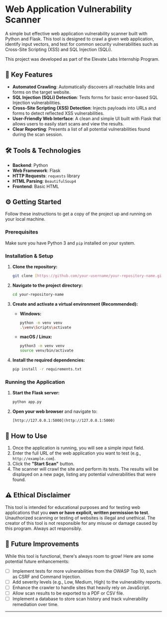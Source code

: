 # Web Application Vulnerability Scanner

A simple but effective web application vulnerability scanner built with Python and Flask. This tool is designed to crawl a given web application, identify input vectors, and test for common security vulnerabilities such as Cross-Site Scripting (XSS) and SQL Injection (SQLi).

This project was developed as part of the Elevate Labs Internship Program. 

## 🚀 Key Features

-   **Automated Crawling**: Automatically discovers all reachable links and forms on the target website. 
-   **SQL Injection (SQLi) Detection**: Tests forms for basic error-based SQL Injection vulnerabilities.
-   **Cross-Site Scripting (XSS) Detection**: Injects payloads into URLs and forms to detect reflected XSS vulnerabilities.
-   **User-Friendly Web Interface**: A clean and simple UI built with Flask that allows users to easily start scans and view the results.
-   **Clear Reporting**: Presents a list of all potential vulnerabilities found during the scan session.

## 🛠️ Tools & Technologies

-   **Backend**: Python
-   **Web Framework**: Flask 
-   **HTTP Requests**: `requests` library 
-   **HTML Parsing**: `BeautifulSoup4` 
-   **Frontend**: Basic HTML

## ⚙️ Getting Started

Follow these instructions to get a copy of the project up and running on your local machine.

### Prerequisites

Make sure you have Python 3 and `pip` installed on your system.

### Installation & Setup

1.  **Clone the repository:**
    ```sh
    git clone [https://github.com/your-username/your-repository-name.git](https://github.com/your-username/your-repository-name.git)
    ```

2.  **Navigate to the project directory:**
    ```sh
    cd your-repository-name
    ```

3.  **Create and activate a virtual environment (Recommended):**
    -   **Windows:**
        ```sh
        python -m venv venv
        .\venv\Scripts\activate
        ```
    -   **macOS / Linux:**
        ```sh
        python3 -m venv venv
        source venv/bin/activate
        ```

4.  **Install the required dependencies:**
    ```sh
    pip install -r requirements.txt
    ```

### Running the Application

1.  **Start the Flask server:**
    ```sh
    python app.py
    ```

2.  **Open your web browser** and navigate to:
    ```
    [http://127.0.0.1:5000](http://127.0.0.1:5000)
    ```

## 📝 How to Use

1.  Once the application is running, you will see a simple input field.
2.  Enter the full URL of the web application you want to test (e.g., `http://example.com`).
3.  Click the **"Start Scan"** button.
4.  The scanner will crawl the site and perform its tests. The results will be displayed on a new page, listing any potential vulnerabilities that were found.

## ⚠️ Ethical Disclaimer

This tool is intended for educational purposes and for testing web applications that you **own or have explicit, written permission to test**. Unauthorized scanning or testing of websites is illegal and unethical. The creator of this tool is not responsible for any misuse or damage caused by this program. Always act responsibly.

## 🔮 Future Improvements

While this tool is functional, there's always room to grow! Here are some potential future enhancements:

-   [ ] Implement tests for more vulnerabilities from the OWASP Top 10, such as CSRF and Command Injection.
-   [ ] Add severity levels (e.g., Low, Medium, High) to the vulnerability reports. 
-   [ ] Enhance the crawler to handle sites that heavily rely on JavaScript.
-   [ ] Allow scan results to be exported to a PDF or CSV file.
-   [ ] Implement a database to store scan history and track vulnerability remediation over time.

---
